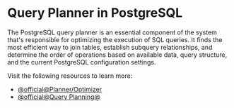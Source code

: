 # Query Planner in PostgreSQL

The PostgreSQL query planner is an essential component of the system that's responsible for optimizing the execution of SQL queries. It finds the most efficient way to join tables, establish subquery relationships, and determine the order of operations based on available data, query structure, and the current PostgreSQL configuration settings.

Visit the following resources to learn more:

- [@official@Planner/Optimizer](https://www.postgresql.org/docs/current/planner-optimizer.html)
- [@official@Query Planning@](https://www.postgresql.org/docs/current/runtime-config-query.html)